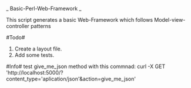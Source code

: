 _ Basic-Perl-Web-Framework _

This script generates a basic Web-Framework which follows Model-view-controller patterns

#Todo#
1. Create a layout file.
2. Add some tests.

#Info#
test give_me_json method with this commnad:
curl -X GET 'http://localhost:5000/?content_type='aplication/json'&action=give_me_json'
